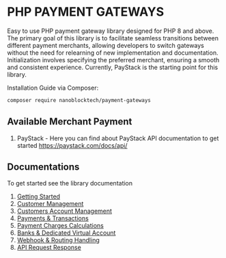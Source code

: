 # PHP PAYMENT GATEWAYS 

Easy to use PHP payment gateway library designed for PHP 8 and above.
The primary goal of this library is to facilitate seamless transitions between different payment merchants,
allowing developers to switch gateways without the need for relearning of new implementation and documentation.
Initialization involves specifying the preferred merchant, ensuring a smooth and consistent experience.
Currently, PayStack is the starting point for this library.


Installation Guide via Composer:

```bash
composer require nanoblocktech/payment-gateways
```

## Available Merchant Payment

1. PayStack - Here you can find about PayStack API documentation to get started https://paystack.com/docs/api/


## Documentations

To get started see the library documentation

1. [Getting Started](docs/)
2. [Customer Management](docs/CUSTOMER.md)
3. [Customers Account Management](docs/ACCOUNT.md)
4. [Payments & Transactions](docs/PAYMENT.md)
5. [Payment Charges Calculations](docs/CHARGES.md)
6. [Banks & Dedicated Virtual Account](docs/BANK.md)
7. [Webhook & Routing Handling](docs/HOOKS.md)
8. [API Request Response](docs/RESPONSE.md)


